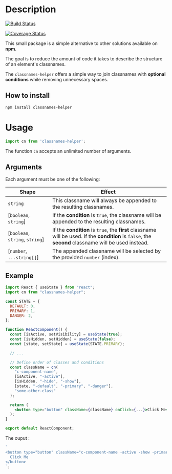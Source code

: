 # Description

[![Build Status](https://travis-ci.org/mihaiion/classnames-helper.svg?branch=master)](https://travis-ci.org/mihaiion/classnames-helper)

[![Coverage Status](https://coveralls.io/repos/github/mihaiion/classnames-helper/badge.svg?branch=master)](https://coveralls.io/github/mihaiion/classnames-helper?branch=master)

This small package is a simple alternative to other solutions available on **npm**.

The goal is to reduce the amount of code it takes to describe the structure of an element's classnames.

The `classnames-helper` offers a simple way to join classnames with **optional conditions** while removing unnecessary spaces.

## How to install

```
npm install classnames-helper
```

# Usage

```js
import cn from 'classnames-helper';
```

The function `cn` accepts an unlimited number of arguments.

## Arguments

Each argument must be one of the following:

| Shape                           | Effect                                                                                                                                                |
| ------------------------------- | ----------------------------------------------------------------------------------------------------------------------------------------------------- |
| `string`                        | This classname will always be appended to the resulting classnames.                                                                                   |
| [`boolean`, `string`]           | If the **condition** is `true`, the classname will be appended to the resulting classnames.                                                           |
| [`boolean`, `string`, `string`] | If the **condition** is `true`, the **first** classname will be used. If the **condition** is `false`, the **second** classname will be used instead. |
| [`number`, `...string[]`]       | The appended classname will be selected by the provided `number` (index).                                                                             |

## Example

```jsx
import React { useState } from "react";
import cn from "classnames-helper";

const STATE = {
  DEFAULT: 0,
  PRIMARY: 1,
  DANGER: 2,
};

function ReactComponent() {
  const [isActive, setVisibility] = useState(true);
  const [isHidden, setHidden] = useState(false);
  const [state, setState] = useState(STATE.PRIMARY);

  // ...

  // Define order of classes and conditions
  const className = cn(
    "c-component-name",
    [isActive, "-active"],
    [isHidden, "-hide", "-show"],
    [state, "-default", "-primary", "-danger"],
    "some-other-class"
  );

  return (
    <button type="button" className={className} onClick={...}>Click Me</button>
  );
}

export default ReactComponent;
```

The ouput :

```js
`
<button type="button" className="c-component-name -active -show -primary some-other-class">
  Click Me
</button>
`;
```
